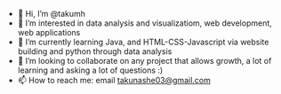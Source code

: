 - 👋 Hi, I’m @takumh
- 👀 I’m interested in data analysis and visualizatiom, web development, web applications
- 🌱 I’m currently learning Java, and HTML-CSS-Javascript via website building and python through data analysis
- 💞️ I’m looking to collaborate on any project that allows growth, a lot of learning and asking a lot of questions :)
- 📫 How to reach me: email takunashe03@gmail.com

<!---
takumh/takumh is a ✨ special ✨ repository because its `README.md` (this file) appears on your GitHub profile.
You can click the Preview link to take a look at your changes.
--->
